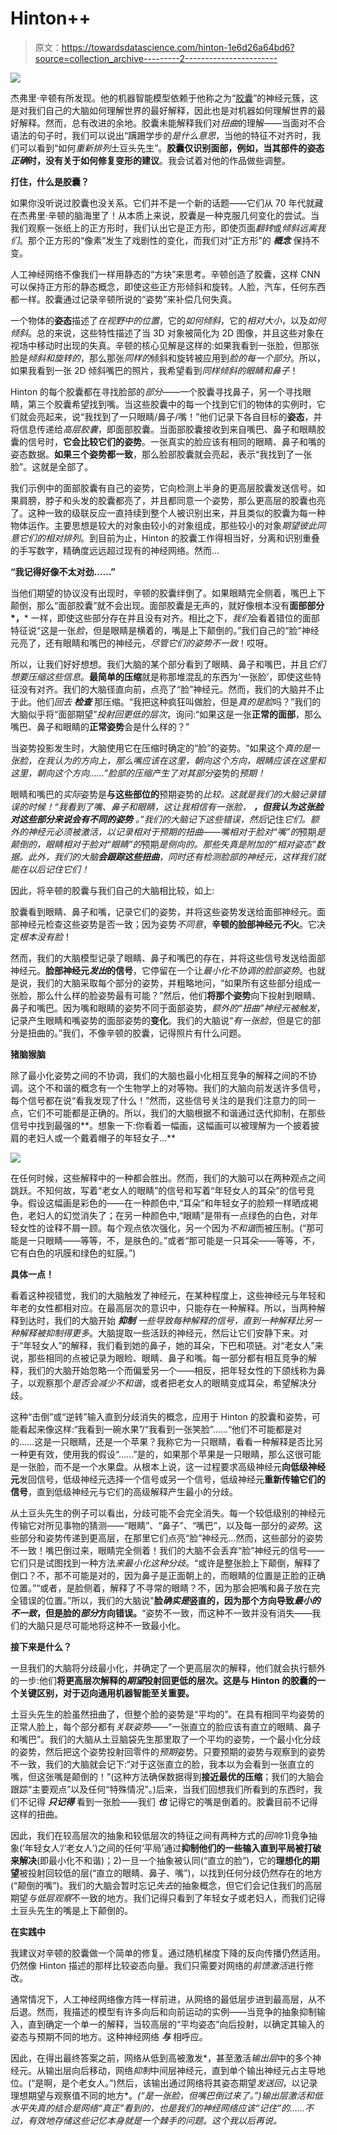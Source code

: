 # Hinton++

> 原文：<https://towardsdatascience.com/hinton-1e6d26a64bd6?source=collection_archive---------2----------------------->

![](img/fa4bf731d8563656ccc41e1e255aca78.png)

杰弗里·辛顿有所发现。他的机器智能模型依赖于他称之为“[胶囊](https://arxiv.org/abs/1710.09829)”的神经元簇，这是对我们自己的大脑如何理解世界的最好解释，因此也是对机器如何理解世界的最好解释。然而，总有改进的余地。胶囊未能解释我们对*扭曲*的理解——当面对不合语法的句子时，我们可以说出“蹒跚学步的*是什么意思*，当他的特征不对齐时，我们可以看到“如何*重新排列*土豆头先生”。**胶囊仅识别面部，例如，当其部件的姿态*正确*时，没有关于如何修复变形的建议**。我会试着对他的作品做些调整。

**打住，什么是胶囊？**

如果你没听说过胶囊也没关系。它们并不是一个新的话题——它们从 70 年代就藏在杰弗里·辛顿的脑海里了！从本质上来说，胶囊是一种克服几何变化的尝试。当我们观察一张纸上的正方形时，我们认出它是正方形，即使页面*翻转*或*倾斜远离我们*。那个正方形的“像素”发生了戏剧性的变化，而我们对“正方形”的 ***概念*** 保持不变。

人工神经网络不像我们一样用静态的“方块”来思考。辛顿创造了胶囊，这样 CNN 可以保持正方形的静态概念，即使这些正方形倾斜和旋转。人脸，汽车，任何东西都一样。胶囊通过记录辛顿所说的“姿势”来补偿几何失真。

一个物体的**姿态**描述了*在视野中的位置*，它的*如何倾斜*，它的*相对大小*，以及*如何倾斜*。总的来说，这些特性描述了当 3D 对象被简化为 2D 图像，并且这些对象在视场中移动时出现的失真。辛顿的核心见解是这样的:如果我看到一张脸，但那张脸是*倾斜和旋转的*，那么那张*同样的*倾斜和旋转被应用到*脸的每一个部分*。所以，如果我看到一张 2D 倾斜嘴巴的照片，我希望看到*同样倾斜的眼睛和鼻子*！

Hinton 的每个胶囊都在寻找脸部的*部分*——一个胶囊寻找鼻子，另一个寻找眼睛，第三个胶囊希望找到嘴。当这些胶囊中的每一个找到它们的物体的实例时，它们就会亮起来，说“我找到了一只眼睛/鼻子/嘴！”他们记录下各自目标的**姿态**，并将信息传递给*高层胶囊*，即面部胶囊。当面部胶囊接收到来自嘴巴、鼻子和眼睛胶囊的信号时，**它会比较它们的姿势**。一张真实的脸应该有相同的眼睛、鼻子和嘴的姿态数据。**如果三个姿势都一致**，那么脸部胶囊就会亮起，表示“我找到了一张脸”。这就是全部了。

我们示例中的面部胶囊有自己的姿势，它向检测上半身的更高层胶囊发送信号。如果肩膀，脖子和头发的胶囊都亮了，并且都同意一个姿势，那么更高层的胶囊也亮了。这种一致的级联反应一直持续到整个人被识别出来，并且类似的胶囊为每一种物体运作。主要思想是较大的对象由较小的对象组成，那些较小的对象*期望彼此同意它们的相对排列*。到目前为止，Hinton 的胶囊工作得相当好，分离和识别重叠的手写数字，精确度远远超过现有的神经网络。然而…

**“我记得好像不太对劲……”**

当他们期望的协议没有出现时，辛顿的胶囊绊倒了。如果眼睛完全侧着，嘴巴上下颠倒，那么“面部胶囊”就不会出现。面部胶囊是无声的，就好像根本没有**面部部分*，*** 一样，即使这些部分存在并且没有对齐。相比之下，*我们*会看着错位的面部特征说“这是一张*脸*，但是眼睛是横着的，嘴是上下颠倒的。”我们自己的“脸”神经元亮了，还有眼睛和嘴巴的神经元，*尽管它们的姿势不一致*！哎呀。

所以，让我们好好想想。我们大脑的某个部分看到了眼睛、鼻子和嘴巴，并且*它们想要压缩这些信息*。**最简单的压缩**就是称那堆混乱的东西为‘一张脸’，即使这些特征没有对齐。我们的大脑径直向前，点亮了“脸”神经元。然而，我们的大脑并不止于此。他们*回去* ***检查*** 那压缩。“我把这种疯狂叫做脸，但是*真的是脸*吗？”我们的大脑似乎将“面部期望”*投射回更低的层次*，询问:“如果这是一张**正常的面部**，那么嘴巴、鼻子和眼睛的**正常姿势**会是什么样的？”

当姿势投影发生时，大脑使用它在压缩时确定的“脸”的姿势。“如果这个*真的是一张脸，在我认为的方向上，那么嘴应该在这里，朝向这个方向，眼睛应该在这里和这里，朝向这个方向……”脸部的压缩产生了对其部分*姿势的*预期！*

眼睛和嘴巴的*实际*姿势是**与这些部位的**预期姿势的*比较。这就是我们的大脑记录错误的时候！“我看到了嘴、鼻子和眼睛，这让我相信有一张脸， ***，但我认为这张脸对这些部分来说会有不同的姿势*** 。”我们的大脑记下这些错误，然后*记住*它们。额外的神经元必须被激活，以记录相对于预期的扭曲——嘴相对于脸对“嘴”的*预期*是颠倒的，眼睛相对于脸对“眼睛”的*预期*是侧向的。那些失真是附加的“相对姿态”数据。此外，我们的大脑**会跟踪这些扭曲**，同时还有检测脸部的神经元，这样我们就能在以后记住它们！*

因此，将辛顿的胶囊与我们自己的大脑相比较，如上:

胶囊看到眼睛、鼻子和嘴，记录它们的姿势，并将这些姿势发送给面部神经元。面部神经元检查这些姿势是否一致；因为姿势*不同意*，**辛顿的脸部神经元*不*火**。它决定*根本没有脸*！

然而，我们的大脑模型记录了眼睛、鼻子和嘴巴的存在，并将这些信号发送给面部神经元。**脸部神经元*发出*的信号**，它停留在一个让*最小化不协调的脸部姿势*。也就是说，我们的大脑采取每个部分的姿势，并粗略地问，“如果所有这些部分组成一张脸，那么什么样的脸姿势最有可能？”然后，他们**将那个姿势**向下投射到眼睛、鼻子和嘴巴。因为嘴和眼睛的姿势不同于面部姿势，*额外的“扭曲”神经元被触发*，记录产生眼睛和嘴姿势的面部姿势的**变化**。我们的大脑说“*有一张脸*，但是它的部分是扭曲的。”我们，不像辛顿的胶囊，记得照片有什么问题。

**猪脑猴脑**

除了最小化姿势之间的不协调，我们的大脑也最小化相互竞争的解释之间的不协调。这个不和谐的概念有一个生物学上的对等物。我们的大脑向前发送许多信号，每个信号都在说“看我发现了什么！”然而，这些信号关注的是我们注意力的同一点，它们不可能都是正确的。所以，我们的大脑根据不和谐通过迭代抑制，在那些信号中找到最强的**。想象一下:你看着一幅画，这幅画可以被理解为一个披着披肩的老妇人或一个戴着帽子的年轻女子…**

![](img/15c90f77c764dbd86908cb0bd972e571.png)

在任何时候，这些解释中的一种都会胜出。然而，我们的大脑可以在两种观点之间跳跃。不知何故，写着“老女人的眼睛”的信号和写着“年轻女人的耳朵”的信号竞争。假设这幅画是彩色的——在一种颜色中,“耳朵”和年轻女子的脸颊一样晒成褐色，老妇人的幻觉消失了；在另一种颜色中,“眼睛”是带有一点绿色的白色，对年轻女性的诠释不屑一顾。每个观点依次强化，另一个因为*不和谐*而被压制。(“那可能是一只眼睛——等等，不，是肤色的。”或者“那可能是一只耳朵——等等，不，它有白色的巩膜和绿色的虹膜。”)

**具体一点！**

看着这种视错觉，我们的大脑触发了神经元，在某种程度上，这些神经元与年轻和年老的女性都相对应。在最高层次的意识中，只能存在一种解释。所以，当两种解释到达时，我们的大脑开始 ***抑制*** *一些导致每种解释的信号，直到一种解释比另一种解释被抑制得更多*。大脑提取一些活跃的神经元，然后让它们安静下来。对于“年轻女人”的解释，我们看到她的鼻子，她的耳朵，下巴和项链。对“老女人”来说，那些相同的点被记录为眼睑、眼睛、鼻子和嘴。每一部分都有相互竞争的解释，我们的大脑开始忽略一个而偏爱另一个——相反，把年轻女性的下颌线称为鼻子，以观察那个*是否会减少不和谐*，或者把老女人的眼睛变成耳朵，希望解决分歧。

这种“击倒”或“逆转”输入直到分歧消失的概念，应用于 Hinton 的胶囊和姿势，可能看起来像这样:“我看到一碗水果”/“我看到一张笑脸”……“他们不可能都是对的……这是一只眼睛，还是一个苹果？我称它为一只眼睛，看看一种解释是否比另一种更有效，使用我的假设“……”是的，如果那个苹果是一只眼睛，那么这很可能是一张脸，而不是一个水果盘。从根本上说，这一过程要求高级神经元**向低级神经元**发回信号，低级神经元选择一个信号或另一个信号，低级神经元**重新传输它们的信号**，直到低级神经元与它们的高级解释产生最小的分歧。

从土豆头先生的例子可以看出，分歧可能不会完全消失。每一个较低级别的神经元传输它对所见事物的猜测——“眼睛”、“鼻子”、“嘴巴”，以及每一部分的*姿势*。这些部分和姿势传递到更高层，在那里它们点亮“脸”神经元…然而，这些部分的姿势不一致！嘴巴倒过来，眼睛完全侧着！我们的大脑不会丢弃“脸”神经元的信号——它们只是试图找到一种方法*来最小化这种分歧*。“或许是整张脸上下颠倒，解释了倒口？不，那不可能是对的，因为鼻子是正面朝上的，而眼睛的位置是正脸的正确位置。”“或者，是脸侧着，解释了不寻常的眼睛？不，因为那会把嘴和鼻子放在完全错误的位置。”所以，我们的大脑说"**脸*确实是*竖直的，因为那个方向导致*最小的不一致*，但是脸的*部分*方向错误。**“姿势不一致，而这种不一致并没有消失——我们的大脑只是尽可能地将这种不一致最小化。

**接下来是什么？**

一旦我们的大脑将分歧最小化，并确定了一个更高层次的解释，他们就会执行额外的一步:他们**将更高层次解释的*期望*投射回更低的层次。这是与 Hinton 的胶囊的一个关键区别，对于迈向通用机器智能至关重要。**

土豆头先生的脸虽然扭曲了，但整个脸的姿势是“平均的”。在具有相同平均姿势的正常人脸上，每个部分都有*关联姿势*——“一张直立的脸应该有直立的眼睛、鼻子和嘴巴”。我们的大脑从土豆脑袋先生那里取了一个平均的姿势，一个最小化分歧的姿势，然后把这个姿势投射回零件的*预期*姿势。只要预期的姿势与观察到的姿势不一致，我们的大脑就会记下:“对于这张直立的脸，我本以为会看到一张直立的嘴，但这张嘴是颠倒的！”(这种方法确保数据得到**接近最优的压缩**；我们的大脑会跟踪“主要观点”以及任何“特殊情况”。)后来，当我们回想我们所看到的东西时，我们不记得 ***只记得*** 看到一张脸——我们 ***也*** 记得它的嘴是倒着的。胶囊目前不记得这样的扭曲。

因此，我们在较高层次的抽象和较低层次的特征之间有两种方式的*回响*:1)竞争抽象(‘年轻女人’/‘老女人’)之间的任何‘平局’通过**抑制他们的一些输入直到平局被打破来解决**(即最小化不和谐)；2)一旦一个抽象被认同(“直立的脸”)，它的**理想化的期望**被投射回较低的层(“直立的眼睛、鼻子、嘴”)，以找到任何分歧仍然存在的地方(“颠倒的嘴”)。我们的大脑会暂时忘记*失去*的抽象概念，但它们会记住我们的高层期望*与低层观察*不一致的地方。我们记得只看到了年轻女子或老妇人，而我们记得土豆头先生的嘴是上下颠倒的。

**在实践中**

我建议对辛顿的胶囊做一个简单的修复。通过随机梯度下降的反向传播仍然适用。仍然像 Hinton 描述的那样比较姿态向量。我们只需要对网络的*前馈激活*进行修改。

通常情况下，人工神经网络像方阵一样前进，从网络的最低层步进到最高层，从不后退。然而，我描述的模型有许多向后和向前运动的实例——当竞争的抽象抑制输入，直到确定一个单一的解释，当较高层的“平均姿态”向后投射，以确定其输入的姿态与预期不同的地方。这种神经网络 ***与*** 相呼应。

因此，在得出最终答案之前，网络从低到高被激发*，甚至激活*输出层*中的多个神经元。从输出层向后移动，网络*抑制*中间层神经元，直到单个输出神经元占主导地位。(“是啊，是个老女人。”)然后，该输出通过网络将其姿态期望*发送回*，以记录理想期望与观察值不同的地方*。*(“是一张脸，但嘴巴倒过来了。”)输出层激活和低水平失真的结合是网络“真正”看到的，也是我们的神经网络应该“记住”的……不过，有效地存储这些记忆本身就是一个棘手的问题。这个我以后再说。*